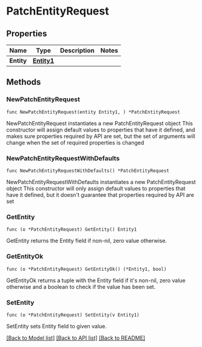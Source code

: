 # PatchEntityRequest

## Properties

Name | Type | Description | Notes
------------ | ------------- | ------------- | -------------
**Entity** | [**Entity1**](Entity1.md) |  | 

## Methods

### NewPatchEntityRequest

`func NewPatchEntityRequest(entity Entity1, ) *PatchEntityRequest`

NewPatchEntityRequest instantiates a new PatchEntityRequest object
This constructor will assign default values to properties that have it defined,
and makes sure properties required by API are set, but the set of arguments
will change when the set of required properties is changed

### NewPatchEntityRequestWithDefaults

`func NewPatchEntityRequestWithDefaults() *PatchEntityRequest`

NewPatchEntityRequestWithDefaults instantiates a new PatchEntityRequest object
This constructor will only assign default values to properties that have it defined,
but it doesn't guarantee that properties required by API are set

### GetEntity

`func (o *PatchEntityRequest) GetEntity() Entity1`

GetEntity returns the Entity field if non-nil, zero value otherwise.

### GetEntityOk

`func (o *PatchEntityRequest) GetEntityOk() (*Entity1, bool)`

GetEntityOk returns a tuple with the Entity field if it's non-nil, zero value otherwise
and a boolean to check if the value has been set.

### SetEntity

`func (o *PatchEntityRequest) SetEntity(v Entity1)`

SetEntity sets Entity field to given value.



[[Back to Model list]](../README.md#documentation-for-models) [[Back to API list]](../README.md#documentation-for-api-endpoints) [[Back to README]](../README.md)


